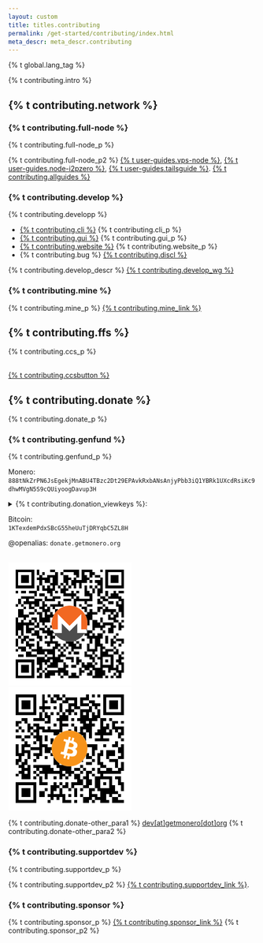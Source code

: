 ```yaml
---
layout: custom
title: titles.contributing
permalink: /get-started/contributing/index.html
meta_descr: meta_descr.contributing
---
```

{% t global.lang_tag %}
<div class="text-center container description">
    <p>{% t contributing.intro %}</p>
</div>
<div class="contribute">
    <section class="container">
        <div class="row">         
            <!-- full block-->
            <div class="full col-lg-12 col-md-12 col-sm-12 col-xs-12">
                <div class="info-block text-adapt">
                    <div class="row center-xs">
                        <div class="col">
                            <h2>{% t contributing.network %}</h2>
                        </div>
                    </div>
                    <div class="row start-xs">
                        <h3>{% t contributing.full-node %}</h3>
                        <p>{% t contributing.full-node_p %}</p>
                        <p>{% t contributing.full-node_p2 %} <a href="{{ site.baseurl }}/resources/user-guides/vps_run_node.html">{% t user-guides.vps-node %}</a>, <a href="{{ site.baseurl }}/resources/user-guides/node-i2p-zero.html">{% t user-guides.node-i2pzero %}</a>, <a href="http://xmrguide25ibknxgaray5rqksrclddxqku3ggdcnzg4ogdi5qkdkd2yd.onion">{% t user-guides.tailsguide %}</a>. <a href="{{ site.baseurl }}/resources/user-guides/">{% t contributing.allguides %}</a></p>
                        <h3>{% t contributing.develop %}</h3>
                        <p>{% t contributing.developp %}</p>
                            <ul class="logo">
                                <li><a href="https://github.com/monero-project/monero">{% t contributing.cli %}</a> {% t contributing.cli_p %}</li>
                                <li><a href="https://github.com/monero-project/monero-gui">{% t contributing.gui %}</a> {% t contributing.gui_p %}</li>
                                <li><a href="https://github.com/monero-project/monero-site">{% t contributing.website %}</a> {% t contributing.website_p %}</li>
                                <li>{% t contributing.bug %} <a href="https://github.com/monero-project/meta/blob/master/VULNERABILITY_RESPONSE_PROCESS.md">{% t contributing.discl %}</a></li>
                            </ul>
                        <p>{% t contributing.develop_descr %} <a href="{{ site.baseurl }}/community/workgroups/">{% t contributing.develop_wg %}</a></p>
                        <h3>{% t contributing.mine %}</h3>
                        <p>{% t contributing.mine_p %} <a href="{{ site.baseurl }}/get-started/mining/">{% t contributing.mine_link %}</a></p>
                    </div>
                </div>
            </div>
            <!-- end full block-->
            <!-- full block-->
            <div class="full col-lg-12 col-md-12 col-sm-12 col-xs-12">
                <div class="info-block text-adapt">
                    <div class="row center-xs">
                        <div class="col">
                            <h2>{% t contributing.ffs %}</h2>
                        </div>
                    </div>
                    <div class="row start-xs">
                        <p>{% t contributing.ccs_p %}</p>
                    </div><br>
                    <div class="row center-xs">
                        <a class="btn-link btn-auto btn-primary" href="https://ccs.getmonero.org">{% t contributing.ccsbutton %}</a>
                    </div>
                </div>
            </div>
            <!-- end full block-->
            <!-- full block-->
            <div class="full col-lg-12 col-md-12 col-sm-12 col-xs-12">
                <div class="info-block text-adapt">
                    <div class="row center-xs">
                        <div class="col">
                            <h2>{% t contributing.donate %}</h2>
                        </div>
                    </div>
                    <div class="row start-xs">
                        <p>{% t contributing.donate_p %}</p>
                    </div>
                    <div class="row start-xs">
                        <div class="col-xs-12">
                            <h3>{% t contributing.genfund %}</h3>
                            <p>{% t contributing.genfund_p %}</p>
                            <p>Monero:<br><code class="donation-field">888tNkZrPN6JsEgekjMnABU4TBzc2Dt29EPAvkRxbANsAnjyPbb3iQ1YBRk1UXcdRsiKc9dhwMVgN5S9cQUiyoogDavup3H</code></p>
                            <details>
                                <summary>{% t contributing.donation_viewkeys %}:</summary>
                                <ul>
                                    <li>{% t contributing.primary_address %}: <code class="donation-field">44AFFq5kSiGBoZ4NMDwYtN18obc8AemS33DBLWs3H7otXft3XjrpDtQGv7SqSsaBYBb98uNbr2VBBEt7f2wfn3RVGQBEP3A</code></li>
                                    <li>{% t moneropedia.entries.viewkey %}: <code class="donation-field">f359631075708155cc3d92a32b75a7d02a5dcf27756707b47a2b31b21c389501</code></li>
                                </ul>
                            </details>
                            <p>Bitcoin:<br><code class="donation-field">1KTexdemPdxSBcG55heUuTjDRYqbC5ZL8H</code></p>
                            <p>@openalias: <code class="donation-field">donate.getmonero.org</code></p>
                        </div>
                    </div><br>
                    <div class="row center-xs">
                        <div class="col-lg-6">
                            <img class="qr" src="/img/donate-monero.png" alt="{% t contributing.altqrmonero %}"/>
                        </div>
                        <div class="col-lg-6">
                            <img class="qr" src="/img/donate-bitcoin.png" alt="{% t contributing.altqrbitcoin %}"/>
                        </div>
                    </div>
                    <div class="row start-xs">
                       <div class="col-xs-12">
                            <p>{% t contributing.donate-other_para1 %} <a href="mailto:dev@getmonero.org">dev[at]getmonero[dot]org</a> {% t contributing.donate-other_para2 %}</p>
                       </div>
                    </div>
                    <div class="row start-xs">
                        <div class="col-xs-12">
                            <h3>{% t contributing.supportdev %}</h3>
                            <p>{% t contributing.supportdev_p %}</p>
                            <p>{% t contributing.supportdev_p2 %} <a href="https://www.openhub.net/p/monero/contributors/summary">{% t contributing.supportdev_link %}</a>.</p>
                        </div>
                    </div>
                    <div class="row start-xs">
                        <div class="col-xs-12">
                            <h3>{% t contributing.sponsor %}</h3>
                            <p>{% t contributing.sponsor_p %} <a href="{{ site.baseurl }}/community/sponsorships/">{% t contributing.sponsor_link %}</a> {% t contributing.sponsor_p2 %}</p>
                        </div>
                    </div>
                </div>
            </div>
            <!-- full block-->    
        </div>
    </section>
</div>

